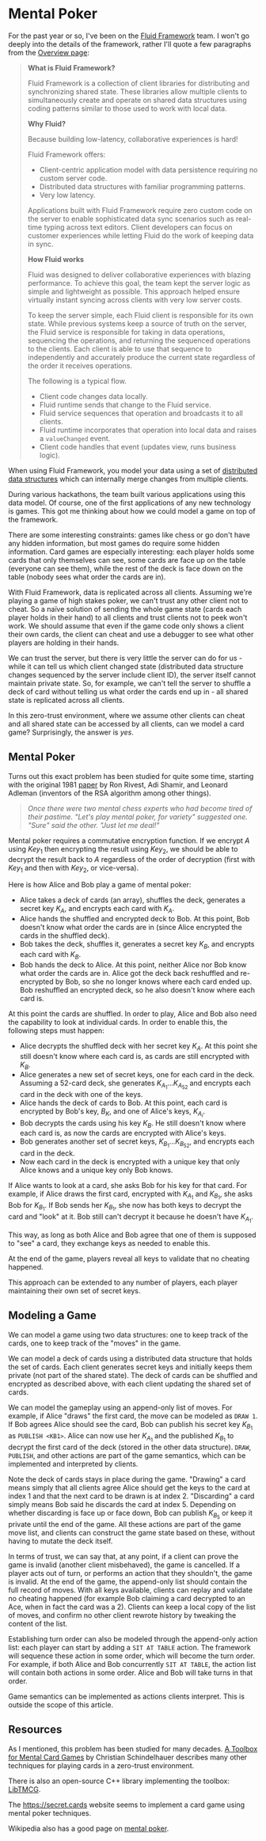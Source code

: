 # Mental Poker

For the past year or so, I've been on the [Fluid
Framework](https://fluidframework.com/) team. I won't go deeply into
the details of the framework, rather I'll quote a few paragraphs from
the [Overview page](https://fluidframework.com/docs/):

> **What is Fluid Framework?**
>
> Fluid Framework is a collection of client libraries for distributing
> and synchronizing shared state. These libraries allow multiple clients
> to simultaneously create and operate on shared data structures using
> coding patterns similar to those used to work with local data.
>
> **Why Fluid?**
>
> Because building low-latency, collaborative experiences is hard!
>
> Fluid Framework offers:
>
> * Client-centric application model with data persistence requiring
>   no custom server code.
> * Distributed data structures with familiar programming patterns.
> * Very low latency.
>
> Applications built with Fluid Framework require zero custom code on
> the server to enable sophisticated data sync scenarios such as
> real-time typing across text editors. Client developers can focus on
> customer experiences while letting Fluid do the work of keeping data
> in sync.
>
> **How Fluid works**
>
> Fluid was designed to deliver collaborative experiences with blazing
> performance. To achieve this goal, the team kept the server logic as
> simple and lightweight as possible. This approach helped ensure
> virtually instant syncing across clients with very low server costs.
>
> To keep the server simple, each Fluid client is responsible for its
> own state. While previous systems keep a source of truth on the
> server, the Fluid service is responsible for taking in data
> operations, sequencing the operations, and returning the sequenced
> operations to the clients. Each client is able to use that sequence to
> independently and accurately produce the current state regardless of
> the order it receives operations.
>
> The following is a typical flow.
>
> * Client code changes data locally.
> * Fluid runtime sends that change to the Fluid service.
> * Fluid service sequences that operation and broadcasts it to all
>   clients.
> * Fluid runtime incorporates that operation into local data and
>   raises a `valueChanged` event.
> * Client code handles that event (updates view, runs business
>   logic).

When using Fluid Framework, you model your data using a set of
[distributed data
structures](https://fluidframework.com/docs/build/dds/) which can
internally merge changes from multiple clients.

During various hackathons, the team built various applications using
this data model. Of course, one of the first applications of any new
technology is games. This got me thinking about how we could model a
game on top of the framework.

There are some interesting constraints: games like chess or go don't
have any hidden information, but most games do require some hidden
information. Card games are especially interesting: each player holds
some cards that only themselves can see, some cards are face up on the
table (everyone can see them), while the rest of the deck is face down
on the table (nobody sees what order the cards are in).

With Fluid Framework, data is replicated across all clients. Assuming
we're playing a game of high stakes poker, we can't trust any other
client not to cheat. So a naïve solution of sending the whole game state
(cards each player holds in their hand) to all clients and trust clients
not to peek won't work. We should assume that even if the game code
only shows a client their own cards, the client can cheat and use a
debugger to see what other players are holding in their hands.

We can trust the server, but there is very little the server can do for
us -while it can tell us which client changed state (distributed data
structure changes sequenced by the server include client ID), the server
itself cannot maintain private state. So, for example, we can't tell
the server to shuffle a deck of card without telling us what order the
cards end up in - all shared state is replicated across all clients.

In this zero-trust environment, where we assume other clients can cheat
and all shared state can be accessed by all clients, can we model a card
game? Surprisingly, the answer is *yes*.

## Mental Poker

Turns out this exact problem has been studied for quite some time,
starting with the original 1981
[paper](https://people.csail.mit.edu/rivest/pubs/SRA81.pdf) by Ron
Rivest, Adi Shamir, and Leonard Adleman (inventors of the RSA algorithm
among other things).

> *Once there were two mental chess experts who had become tired of
> their pastime. "Let's play mental poker, for variety" suggested
> one. "Sure" said the other. "Just let me deal!"*

Mental poker requires a commutative encryption function. If we encrypt
$A$ using $Key_1$ then encrypting the result using $Key_2$, we should be
able to decrypt the result back to $A$ regardless of the order of
decryption (first with $Key_1$ and then with $Key_2$, or vice-versa).

Here is how Alice and Bob play a game of mental poker:

* Alice takes a deck of cards (an array), shuffles the deck, generates
  a secret key $K_A$, and encrypts each card with $K_A$.
* Alice hands the shuffled and encrypted deck to Bob. At this point,
  Bob doesn't know what order the cards are in (since Alice encrypted
  the cards in the shuffled deck).
* Bob takes the deck, shuffles it, generates a secret key $K_B$, and
  encrypts each card with $K_B$.
* Bob hands the deck to Alice. At this point, neither Alice nor Bob
  know what order the cards are in. Alice got the deck back reshuffled
  and re-encrypted by Bob, so she no longer knows where each card
  ended up. Bob reshuffled an encrypted deck, so he also doesn't know
  where each card is.

At this point the cards are shuffled. In order to play, Alice and Bob
also need the capability to look at individual cards. In order to enable
this, the following steps must happen:

* Alice decrypts the shuffled deck with her secret key $K_A$. At this
  point she still doesn't know where each card is, as cards are still
  encrypted with $K_B$.
* Alice generates a new set of secret keys, one for each card in the
  deck. Assuming a 52-card deck, she generates
  $K_{A_1} ... K_{A_{52}}$ and encrypts each card in the deck with one
  of the keys.
* Alice hands the deck of cards to Bob. At this point, each card is
  encrypted by Bob's key, $B_K$, and one of Alice's keys, $K_{A_i}$.
* Bob decrypts the cards using his key $K_B$. He still doesn't know
  where each card is, as now the cards are encrypted with Alice's
  keys.
* Bob generates another set of secret keys, $K_{B_1} ... K_{B_{52}}$,
  and encrypts each card in the deck.
* Now each card in the deck is encrypted with a unique key that only
  Alice knows and a unique key only Bob knows.

If Alice wants to look at a card, she asks Bob for his key for that
card. For example, if Alice draws the first card, encrypted with
$K_{A_1}$ and $K_{B_1}$, she asks Bob for $K_{B_1}$. If Bob sends her
$K_{B_1}$, she now has both keys to decrypt the card and "look" at it.
Bob still can't decrypt it because he doesn't have $K_{A_1}$.

This way, as long as both Alice and Bob agree that one of them is
supposed to "see" a card, they exchange keys as needed to enable this.

At the end of the game, players reveal all keys to validate that no
cheating happened.

This approach can be extended to any number of players, each player
maintaining their own set of secret keys.

## Modeling a Game

We can model a game using two data structures: one to keep track of the
cards, one to keep track of the "moves" in the game.

We can model a deck of cards using a distributed data structure that
holds the set of cards. Each client generates secret keys and initially
keeps them private (not part of the shared state). The deck of cards can
be shuffled and encrypted as described above, with each client updating
the shared set of cards.

We can model the gameplay using an append-only list of moves. For
example, if Alice "draws" the first card, the move can be modeled as
`DRAW 1`. If Bob agrees Alice should see the card, Bob can publish his
secret key $K_{B_1}$ as `PUBLISH <KB1>`. Alice can now use her
$K_{A_1}$ and the published $K_{B_1}$ to decrypt the first card of the
deck (stored in the other data structure). `DRAW`, `PUBLISH`, and other
actions are part of the game semantics, which can be implemented and
interpreted by clients.

Note the deck of cards stays in place during the game. "Drawing" a
card means simply that all clients agree Alice should get the keys to
the card at index 1 and that the next card to be drawn is at index 2.
"Discarding" a card simply means Bob said he discards the card at
index 5. Depending on whether discarding is face up or face down, Bob
can publish $K_{B_5}$ or keep it private until the end of the game. All
these actions are part of the game move list, and clients can construct
the game state based on these, without having to mutate the deck itself.

In terms of trust, we can say that, at any point, if a client can prove
the game is invalid (another client misbehaved), the game is cancelled.
If a player acts out of turn, or performs an action that they
shouldn't, the game is invalid. At the end of the game, the append-only
list should contain the full record of moves. With all keys available,
clients can replay and validate no cheating happened (for example Bob
claiming a card decrypted to an Ace, when in fact the card was a 2).
Clients can keep a local copy of the list of moves, and confirm no other
client rewrote history by tweaking the content of the list.

Establishing turn order can also be modeled through the append-only
action list: each player can start by adding a `SIT AT TABLE` action.
The framework will sequence these action in some order, which will
become the turn order. For example, if both Alice and Bob concurrently
`SIT AT TABLE`, the action list will contain both actions in some order.
Alice and Bob will take turns in that order.

Game semantics can be implemented as actions clients interpret. This is
outside the scope of this article.

## Resources

As I mentioned, this problem has been studied for many decades. [A
Toolbox for Mental Card
Games](https://citeseerx.ist.psu.edu/viewdoc/download;jsessionid=589CF11E796235A23376DFE85C69B96E?doi=10.1.1.29.6679&rep=rep1&type=pdf)
by Christian Schindelhauer describes many other techniques for playing
cards in a zero-trust environment.

There is also an open-source C++ library implementing the toolbox:
[LibTMCG](http://www.nongnu.org/libtmcg/).

The <https://secret.cards> website seems to implement a card game using
mental poker techniques.

Wikipedia also has a good page on [mental
poker](https://en.wikipedia.org/wiki/Mental_poker).
